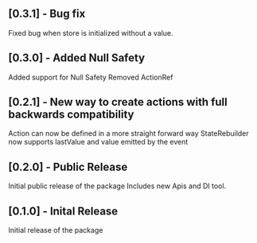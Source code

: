 ## [0.3.1] - Bug fix

Fixed bug when store is initialized without a value.

## [0.3.0] - Added Null Safety

Added support for Null Safety
Removed ActionRef
## [0.2.1] - New way to create actions with full backwards compatibility

Action can now be defined in a more straight forward way
StateRebuilder now supports lastValue and value emitted by the event

## [0.2.0] - Public Release

Initial public release of the package
Includes new Apis and DI tool.

## [0.1.0] - Inital Release

Initial release of the package
